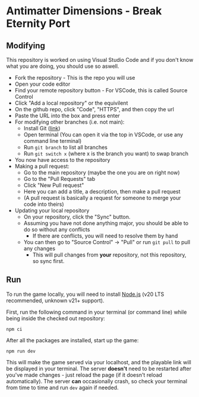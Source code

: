 # Antimatter Dimensions - Break Eternity Port

## Modifying
This repository is worked on using Visual Studio Code and if you don't know what you are doing, you should use so aswell.
- Fork the repository - This is the repo you will use
- Open your code editor
- Find your remote repository button - For VSCode, this is called Source Control
- Click "Add a local repository" or the equivilent
- On the github repo, click "Code", "HTTPS", and then copy the url
- Paste the URL into the box and press enter
- For modifying other branches (i.e. not main):
  - Install Git ([link](https://git-scm.com/downloads/win))
  - Open terminal (You can open it via the top in VSCode, or use any command line terminal)
  - Run `git branch` to list all branches
  - Run `git switch x` (where x is the branch you want) to swap branch
- You now have access to the repository
- Making a pull request:
  - Go to the main repository (maybe the one you are on right now)
  - Go to the "Pull Requests" tab
  - Click "New Pull request"
  - Here you can add a title, a description, then make a pull request
  - (A pull request is basically a request for someone to merge your code into theirs)
- Updating your local repository
  - On your repository, click the "Sync" button.
  - Assuming you have not done anything major, you should be able to do so without any conflicts
    - If there are conflicts, you will need to resolve them by hand
  - You can then go to "Source Control" -> "Pull" or run `git pull` to pull any changes
    - This will pull changes from **your** repository, not this repository, so sync first.

## Run

To run the game locally, you will need to install
[Node.js](https://nodejs.org/) (v20 LTS recommended, unknown v21+ support).

First, run the following command in your terminal (or command line) while being
inside the checked out repository:

```
npm ci
```

After all the packages are installed, start up the game:

```
npm run dev
```

This will make the game served via your localhost, and the playable link will
be displayed in your terminal. The server **doesn't** need to be restarted
after you've made changes - just reload the page (if it doesn't reload automatically).
The server **can** occasionally crash, so check your terminal from time to time and run `dev`
again if needed.
